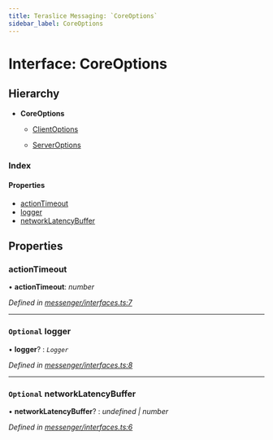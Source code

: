 ```yaml
---
title: Teraslice Messaging: `CoreOptions`
sidebar_label: CoreOptions
---
```


# Interface: CoreOptions

## Hierarchy

* **CoreOptions**

  * [ClientOptions](clientoptions.md)

  * [ServerOptions](serveroptions.md)

### Index

#### Properties

* [actionTimeout](coreoptions.md#actiontimeout)
* [logger](coreoptions.md#optional-logger)
* [networkLatencyBuffer](coreoptions.md#optional-networklatencybuffer)

## Properties

###  actionTimeout

• **actionTimeout**: *number*

*Defined in [messenger/interfaces.ts:7](https://github.com/terascope/teraslice/blob/d3a803c3/packages/teraslice-messaging/src/messenger/interfaces.ts#L7)*

___

### `Optional` logger

• **logger**? : *`Logger`*

*Defined in [messenger/interfaces.ts:8](https://github.com/terascope/teraslice/blob/d3a803c3/packages/teraslice-messaging/src/messenger/interfaces.ts#L8)*

___

### `Optional` networkLatencyBuffer

• **networkLatencyBuffer**? : *undefined | number*

*Defined in [messenger/interfaces.ts:6](https://github.com/terascope/teraslice/blob/d3a803c3/packages/teraslice-messaging/src/messenger/interfaces.ts#L6)*

